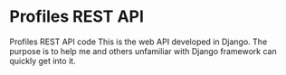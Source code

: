 # Profiles REST API

Profiles REST API code
This is the web API developed in Django.
The purpose is to help me and others unfamiliar with Django framework can quickly get into it.

